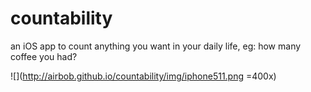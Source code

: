 countability
============

an iOS app to count anything you want in your daily life, eg: how many coffee you had?

![](http://airbob.github.io/countability/img/iphone511.png =400x)
 
